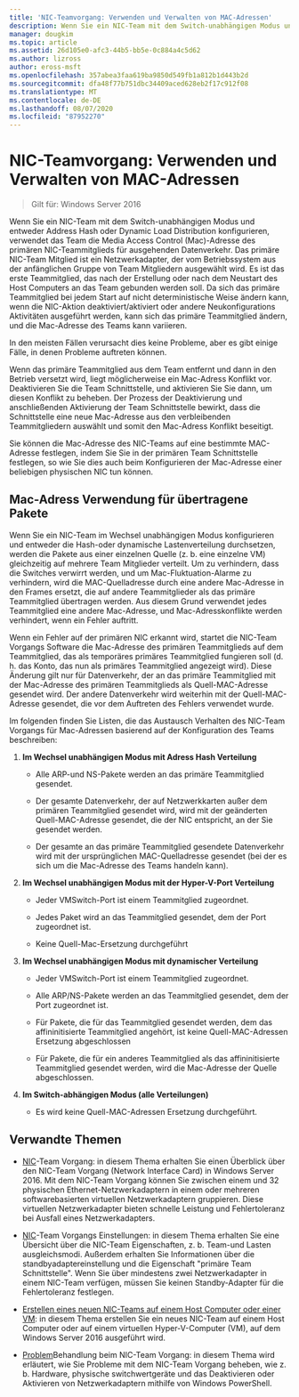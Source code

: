 ```yaml
---
title: 'NIC-Teamvorgang: Verwenden und Verwalten von MAC-Adressen'
description: Wenn Sie ein NIC-Team mit dem Switch-unabhängigen Modus und entweder Address Hash oder Dynamic Load Distribution konfigurieren, verwendet das Team die Media Access Control (Mac)-Adresse des primären NIC-Teammitglieds für ausgehenden Datenverkehr. Das primäre NIC-Team Mitglied ist ein Netzwerkadapter, der vom Betriebssystem aus der anfänglichen Gruppe von Team Mitgliedern ausgewählt wird.
manager: dougkim
ms.topic: article
ms.assetid: 26d105e0-afc3-44b5-bb5e-0c884a4c5d62
ms.author: lizross
author: eross-msft
ms.openlocfilehash: 357abea3faa619ba9850d549fb1a812b1d443b2d
ms.sourcegitcommit: dfa48f77b751dbc34409aced628eb2f17c912f08
ms.translationtype: MT
ms.contentlocale: de-DE
ms.lasthandoff: 08/07/2020
ms.locfileid: "87952270"
---
```

# <a name="nic-teaming-mac-address-use-and-management"></a>NIC-Teamvorgang: Verwenden und Verwalten von MAC-Adressen

>Gilt für: Windows Server 2016

Wenn Sie ein NIC-Team mit dem Switch-unabhängigen Modus und entweder Address Hash oder Dynamic Load Distribution konfigurieren, verwendet das Team die Media Access Control (Mac)-Adresse des primären NIC-Teammitglieds für ausgehenden Datenverkehr. Das primäre NIC-Team Mitglied ist ein Netzwerkadapter, der vom Betriebssystem aus der anfänglichen Gruppe von Team Mitgliedern ausgewählt wird.  Es ist das erste Teammitglied, das nach der Erstellung oder nach dem Neustart des Host Computers an das Team gebunden werden soll. Da sich das primäre Teammitglied bei jedem Start auf nicht deterministische Weise ändern kann, wenn die NIC-Aktion deaktiviert/aktiviert oder andere Neukonfigurations Aktivitäten ausgeführt werden, kann sich das primäre Teammitglied ändern, und die Mac-Adresse des Teams kann variieren.

In den meisten Fällen verursacht dies keine Probleme, aber es gibt einige Fälle, in denen Probleme auftreten können.

Wenn das primäre Teammitglied aus dem Team entfernt und dann in den Betrieb versetzt wird, liegt möglicherweise ein Mac-Adress Konflikt vor. Deaktivieren Sie die Team Schnittstelle, und aktivieren Sie Sie dann, um diesen Konflikt zu beheben. Der Prozess der Deaktivierung und anschließenden Aktivierung der Team Schnittstelle bewirkt, dass die Schnittstelle eine neue Mac-Adresse aus den verbleibenden Teammitgliedern auswählt und somit den Mac-Adress Konflikt beseitigt.

Sie können die Mac-Adresse des NIC-Teams auf eine bestimmte MAC-Adresse festlegen, indem Sie Sie in der primären Team Schnittstelle festlegen, so wie Sie dies auch beim Konfigurieren der Mac-Adresse einer beliebigen physischen NIC tun können.

## <a name="mac-address-use-on-transmitted-packets"></a>Mac-Adress Verwendung für übertragene Pakete
Wenn Sie ein NIC-Team im Wechsel unabhängigen Modus konfigurieren und entweder die Hash-oder dynamische Lastenverteilung durchsetzen, werden die Pakete aus einer einzelnen Quelle (z. b. eine einzelne VM) gleichzeitig auf mehrere Team Mitglieder verteilt. Um zu verhindern, dass die Switches verwirrt werden, und um Mac-Fluktuation-Alarme zu verhindern, wird die MAC-Quelladresse durch eine andere Mac-Adresse in den Frames ersetzt, die auf andere Teammitglieder als das primäre Teammitglied übertragen werden. Aus diesem Grund verwendet jedes Teammitglied eine andere Mac-Adresse, und Mac-Adresskonflikte werden verhindert, wenn ein Fehler auftritt.

Wenn ein Fehler auf der primären NIC erkannt wird, startet die NIC-Team Vorgangs Software die Mac-Adresse des primären Teammitglieds auf dem Teammitglied, das als temporäres primäres Teammitglied fungieren soll (d. h. das Konto, das nun als primäres Teammitglied angezeigt wird).  Diese Änderung gilt nur für Datenverkehr, der an das primäre Teammitglied mit der Mac-Adresse des primären Teammitglieds als Quell-MAC-Adresse gesendet wird. Der andere Datenverkehr wird weiterhin mit der Quell-MAC-Adresse gesendet, die vor dem Auftreten des Fehlers verwendet wurde.

Im folgenden finden Sie Listen, die das Austausch Verhalten des NIC-Team Vorgangs für Mac-Adressen basierend auf der Konfiguration des Teams beschreiben:

1.  **Im Wechsel unabhängigen Modus mit Adress Hash Verteilung**

    -   Alle ARP-und NS-Pakete werden an das primäre Teammitglied gesendet.

    -   Der gesamte Datenverkehr, der auf Netzwerkkarten außer dem primären Teammitglied gesendet wird, wird mit der geänderten Quell-MAC-Adresse gesendet, die der NIC entspricht, an der Sie gesendet werden.

    -   Der gesamte an das primäre Teammitglied gesendete Datenverkehr wird mit der ursprünglichen MAC-Quelladresse gesendet (bei der es sich um die Mac-Adresse des Teams handeln kann).

2.  **Im Wechsel unabhängigen Modus mit der Hyper-V-Port Verteilung**

    -   Jeder VMSwitch-Port ist einem Teammitglied zugeordnet.

    -   Jedes Paket wird an das Teammitglied gesendet, dem der Port zugeordnet ist.

    -   Keine Quell-Mac-Ersetzung durchgeführt

3.  **Im Wechsel unabhängigen Modus mit dynamischer Verteilung**

    -   Jeder VMSwitch-Port ist einem Teammitglied zugeordnet.

    -   Alle ARP/NS-Pakete werden an das Teammitglied gesendet, dem der Port zugeordnet ist.

    -   Für Pakete, die für das Teammitglied gesendet werden, dem das affininitisierte Teammitglied angehört, ist keine Quell-MAC-Adressen Ersetzung abgeschlossen

    -   Für Pakete, die für ein anderes Teammitglied als das affininitisierte Teammitglied gesendet werden, wird die Mac-Adresse der Quelle abgeschlossen.

4.  **Im Switch-abhängigen Modus (alle Verteilungen)**

    -   Es wird keine Quell-MAC-Adressen Ersetzung durchgeführt.

## <a name="related-topics"></a>Verwandte Themen
- [NIC](NIC-Teaming.md)-Team Vorgang: in diesem Thema erhalten Sie einen Überblick über den NIC-Team Vorgang (Network Interface Card) in Windows Server 2016. Mit dem NIC-Team Vorgang können Sie zwischen einem und 32 physischen Ethernet-Netzwerkadaptern in einem oder mehreren softwarebasierten virtuellen Netzwerkadaptern gruppieren. Diese virtuellen Netzwerkadapter bieten schnelle Leistung und Fehlertoleranz bei Ausfall eines Netzwerkadapters.

- [NIC](nic-teaming-settings.md)-Team Vorgangs Einstellungen: in diesem Thema erhalten Sie eine Übersicht über die NIC-Team Eigenschaften, z. b. Team-und Lasten ausgleichsmodi. Außerdem erhalten Sie Informationen über die standbyadaptereinstellung und die Eigenschaft "primäre Team Schnittstelle". Wenn Sie über mindestens zwei Netzwerkadapter in einem NIC-Team verfügen, müssen Sie keinen Standby-Adapter für die Fehlertoleranz festlegen.

- [Erstellen eines neuen NIC-Teams auf einem Host Computer oder einer VM](Create-a-New-NIC-Team-on-a-Host-Computer-or-VM.md): in diesem Thema erstellen Sie ein neues NIC-Team auf einem Host Computer oder auf einem virtuellen Hyper-V-Computer (VM), auf dem Windows Server 2016 ausgeführt wird.

- [Problem](Troubleshooting-NIC-Teaming.md)Behandlung beim NIC-Team Vorgang: in diesem Thema wird erläutert, wie Sie Probleme mit dem NIC-Team Vorgang beheben, wie z. b. Hardware, physische switchwertgeräte und das Deaktivieren oder Aktivieren von Netzwerkadaptern mithilfe von Windows PowerShell.




